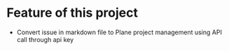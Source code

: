# Feature of this project

- Convert issue in markdown file to Plane project management using API call through api key
